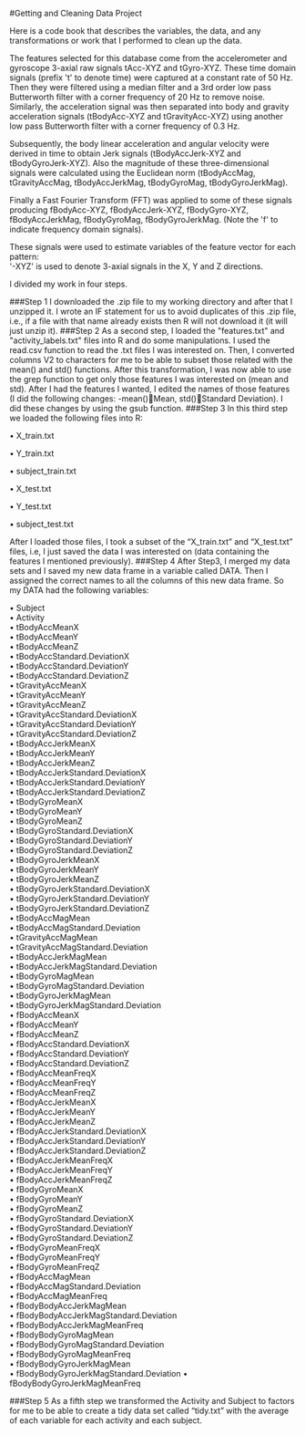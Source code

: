 #Getting and Cleaning Data Project

Here is a code book that describes the variables, the data, and any transformations or work that I performed to clean up the data.

The features selected for this database come from the accelerometer and gyroscope 3-axial raw signals tAcc-XYZ and tGyro-XYZ. These time domain signals (prefix 't' to denote time) were captured at a constant rate of 50 Hz. Then they were filtered using a median filter and a 3rd order low pass Butterworth filter with a corner frequency of 20 Hz to remove noise. Similarly, the acceleration signal was then separated into body and gravity acceleration signals (tBodyAcc-XYZ and tGravityAcc-XYZ) using another low pass Butterworth filter with a corner frequency of 0.3 Hz. 

Subsequently, the body linear acceleration and angular velocity were derived in time to obtain Jerk signals (tBodyAccJerk-XYZ and tBodyGyroJerk-XYZ). Also the magnitude of these three-dimensional signals were calculated using the Euclidean norm (tBodyAccMag, tGravityAccMag, tBodyAccJerkMag, tBodyGyroMag, tBodyGyroJerkMag). 

Finally a Fast Fourier Transform (FFT) was applied to some of these signals producing fBodyAcc-XYZ, fBodyAccJerk-XYZ, fBodyGyro-XYZ, fBodyAccJerkMag, fBodyGyroMag, fBodyGyroJerkMag. (Note the 'f' to indicate frequency domain signals). 

These signals were used to estimate variables of the feature vector for each pattern:  
'-XYZ' is used to denote 3-axial signals in the X, Y and Z directions.

I divided my work in four steps.

###Step 1
I downloaded the .zip file to my working directory and after that I unzipped it. I wrote an IF statement for us to avoid duplicates of this .zip file, i.e., if a file with that name already exists then R will not download it (it will just unzip it).
###Step 2
As a second step, I loaded the "features.txt" and "activity_labels.txt" files into R and do some manipulations. I used the read.csv function to read the .txt files I was interested on.
Then, I converted columns V2 to characters for me to be able to subset those related with the mean() and std() functions. After this transformation, I was now able to use the grep function to get only those features I was interested on (mean and std).  After I had the features I wanted, I edited the names of those features (I did the following changes: -mean()Mean, std()Standard Deviation). I did these changes by using the gsub function.
###Step 3
In this third step we loaded the following files into R:

•	X_train.txt

•	Y_train.txt

•	subject_train.txt

•	X_test.txt

•	Y_test.txt

•	subject_test.txt

After I loaded those files, I took a subset of the “X_train.txt” and “X_test.txt” files, i.e, I just saved the data I was interested on (data containing the features I mentioned previously). 
###Step 4
After Step3, I merged my data sets and I saved my new data frame in a variable called DATA. Then I assigned the correct names to all the columns of this new data frame. So my DATA had the following variables:


•	Subject                                
•	Activity                               
•	tBodyAccMeanX                          
•	tBodyAccMeanY                          
•	tBodyAccMeanZ                         
•	tBodyAccStandard.DeviationX            
•	tBodyAccStandard.DeviationY            
•	tBodyAccStandard.DeviationZ            
•	tGravityAccMeanX                       
•	tGravityAccMeanY                      
•	tGravityAccMeanZ                       
•	tGravityAccStandard.DeviationX         
•	tGravityAccStandard.DeviationY         
•	tGravityAccStandard.DeviationZ         
•	tBodyAccJerkMeanX                     
•	tBodyAccJerkMeanY                      
•	tBodyAccJerkMeanZ                      
•	tBodyAccJerkStandard.DeviationX        
•	tBodyAccJerkStandard.DeviationY        
•	tBodyAccJerkStandard.DeviationZ       
•	tBodyGyroMeanX                         
•	tBodyGyroMeanY                         
•	tBodyGyroMeanZ                         
•	tBodyGyroStandard.DeviationX           
•	tBodyGyroStandard.DeviationY          
•	tBodyGyroStandard.DeviationZ           
•	tBodyGyroJerkMeanX                     
•	tBodyGyroJerkMeanY                     
•	tBodyGyroJerkMeanZ                     
•	tBodyGyroJerkStandard.DeviationX      
•	tBodyGyroJerkStandard.DeviationY       
•	tBodyGyroJerkStandard.DeviationZ       
•	tBodyAccMagMean                        
•	tBodyAccMagStandard.Deviation          
•	tGravityAccMagMean                    
•	tGravityAccMagStandard.Deviation       
•	tBodyAccJerkMagMean                    
•	tBodyAccJerkMagStandard.Deviation      
•	tBodyGyroMagMean                       
•	tBodyGyroMagStandard.Deviation        
•	tBodyGyroJerkMagMean                   
•	tBodyGyroJerkMagStandard.Deviation     
•	fBodyAccMeanX                          
•	fBodyAccMeanY                          
•	fBodyAccMeanZ                         
•	fBodyAccStandard.DeviationX            
•	fBodyAccStandard.DeviationY            
•	fBodyAccStandard.DeviationZ            
•	fBodyAccMeanFreqX                      
•	fBodyAccMeanFreqY                     
•	fBodyAccMeanFreqZ                      
•	fBodyAccJerkMeanX                      
•	fBodyAccJerkMeanY                      
•	fBodyAccJerkMeanZ                      
•	fBodyAccJerkStandard.DeviationX       
•	fBodyAccJerkStandard.DeviationY        
•	fBodyAccJerkStandard.DeviationZ        
•	fBodyAccJerkMeanFreqX                  
•	fBodyAccJerkMeanFreqY                  
•	fBodyAccJerkMeanFreqZ                 
•	fBodyGyroMeanX                         
•	fBodyGyroMeanY                         
•	fBodyGyroMeanZ                         
•	fBodyGyroStandard.DeviationX           
•	fBodyGyroStandard.DeviationY          
•	fBodyGyroStandard.DeviationZ           
•	fBodyGyroMeanFreqX                     
•	fBodyGyroMeanFreqY                     
•	fBodyGyroMeanFreqZ                     
•	fBodyAccMagMean                       
•	fBodyAccMagStandard.Deviation          
•	fBodyAccMagMeanFreq                    
•	fBodyBodyAccJerkMagMean                
•	fBodyBodyAccJerkMagStandard.Deviation  
•	fBodyBodyAccJerkMagMeanFreq           
•	fBodyBodyGyroMagMean                   
•	fBodyBodyGyroMagStandard.Deviation     
•	fBodyBodyGyroMagMeanFreq               
•	fBodyBodyGyroJerkMagMean               
•	fBodyBodyGyroJerkMagStandard.Deviation
•	fBodyBodyGyroJerkMagMeanFreq


###Step 5
As a fifth step we transformed the Activity and Subject to factors for me to be able to create a tidy data set called “tidy.txt” with the average of each variable for each activity and each subject.
